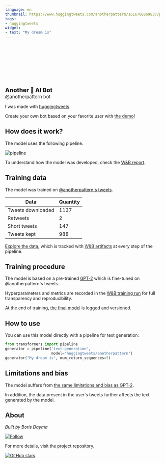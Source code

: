 ```yaml
---
language: en
thumbnail: https://www.huggingtweets.com/anotherpattern/1616768869837/predictions.png
tags:
- huggingtweets
widget:
- text: "My dream is"
---
```


<div>
<div style="width: 132px; height:132px; border-radius: 50%; background-size: cover; background-image: url('https://pbs.twimg.com/profile_images/1375290305046528001/ghCDyYfm_400x400.jpg')">
</div>
<div style="margin-top: 8px; font-size: 19px; font-weight: 800">Another 🤖 AI Bot </div>
<div style="font-size: 15px">@anotherpattern bot</div>
</div>

I was made with [huggingtweets](https://github.com/borisdayma/huggingtweets).

Create your own bot based on your favorite user with [the demo](https://colab.research.google.com/github/borisdayma/huggingtweets/blob/master/huggingtweets-demo.ipynb)!

## How does it work?

The model uses the following pipeline.

![pipeline](https://github.com/borisdayma/huggingtweets/blob/master/img/pipeline.png?raw=true)

To understand how the model was developed, check the [W&B report](https://wandb.ai/wandb/huggingtweets/reports/HuggingTweets-Train-a-Model-to-Generate-Tweets--VmlldzoxMTY5MjI).

## Training data

The model was trained on [@anotherpattern's tweets](https://twitter.com/anotherpattern).

| Data | Quantity |
| --- | --- |
| Tweets downloaded | 1137 |
| Retweets | 2 |
| Short tweets | 147 |
| Tweets kept | 988 |

[Explore the data](https://wandb.ai/wandb/huggingtweets/runs/3lb52jwv/artifacts), which is tracked with [W&B artifacts](https://docs.wandb.com/artifacts) at every step of the pipeline.

## Training procedure

The model is based on a pre-trained [GPT-2](https://huggingface.co/gpt2) which is fine-tuned on @anotherpattern's tweets.

Hyperparameters and metrics are recorded in the [W&B training run](https://wandb.ai/wandb/huggingtweets/runs/33p25f4f) for full transparency and reproducibility.

At the end of training, [the final model](https://wandb.ai/wandb/huggingtweets/runs/33p25f4f/artifacts) is logged and versioned.

## How to use

You can use this model directly with a pipeline for text generation:

```python
from transformers import pipeline
generator = pipeline('text-generation',
                     model='huggingtweets/anotherpattern')
generator("My dream is", num_return_sequences=5)
```

## Limitations and bias

The model suffers from [the same limitations and bias as GPT-2](https://huggingface.co/gpt2#limitations-and-bias).

In addition, the data present in the user's tweets further affects the text generated by the model.

## About

*Built by Boris Dayma*

[![Follow](https://img.shields.io/twitter/follow/borisdayma?style=social)](https://twitter.com/intent/follow?screen_name=borisdayma)

For more details, visit the project repository.

[![GitHub stars](https://img.shields.io/github/stars/borisdayma/huggingtweets?style=social)](https://github.com/borisdayma/huggingtweets)
